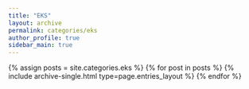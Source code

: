 ```yaml
---
title: "EKS"
layout: archive
permalink: categories/eks
author_profile: true
sidebar_main: true
---
```



{% assign posts = site.categories.eks %}
{% for post in posts %} {% include archive-single.html type=page.entries_layout %} {% endfor %}